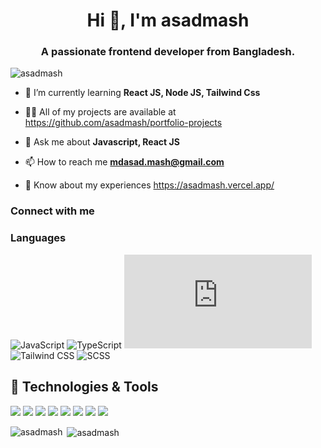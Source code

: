 <h1 align="center">Hi 👋, I'm asadmash</h1>
<h3 align="center">A passionate frontend developer from Bangladesh.</h3>

<p align="left"> <img src="https://komarev.com/ghpvc/?username=asadmash&label=Profile%20views&color=0e75b6&style=flat" alt="asadmash" /> </p>

- 🌱 I’m currently learning **React JS, Node JS, Tailwind Css**

- 👨‍💻 All of my projects are available at https://github.com/asadmash/portfolio-projects

- 💬 Ask me about **Javascript, React JS**

- 📫 How to reach me **mdasad.mash@gmail.com**

- 📄 Know about my experiences https://asadmash.vercel.app/

### Connect with me


### Languages
![JavaScript](https://img.shields.io/badge/|-JavaScript-yellow?&logo=JavaScript)
![TypeScript](https://img.shields.io/badge/|-TypeScript-blue?&logo=TypeScript)
![NextJS](https://img.shields.io/badge/|-Next.JS-000?&logo=Next.js)
![Tailwind CSS](https://img.shields.io/badge/|-Tailwind.cSS-teal?&logo=tailwindcss)
![SCSS](https://img.shields.io/badge/|-SCSS-pink?&logo=sass)

## 🚀 Technologies & Tools  
<!-- -->  

<p align="left">
  <img src="https://img.shields.io/badge/-Framer%20Motion-050505?style=flat&logo=framer&logoColor=FF0080" />
  <img src="https://img.shields.io/badge/-GSAP-222222?style=flat&logo=greensock&logoColor=88CE02" />
  <img src="https://img.shields.io/badge/-Three.js-101010?style=flat&logo=three.js&logoColor=ffffff" />
  <img src="https://img.shields.io/badge/-WordPress-1E1E1E?style=flat&logo=wordpress&logoColor=21759B" />
  <img src="https://img.shields.io/badge/-Shopify-2C2C2C?style=flat&logo=shopify&logoColor=7AB55C" />
  <img src="https://img.shields.io/badge/-Git-171717?style=flat&logo=git&logoColor=F05033" />
  <img src="https://img.shields.io/badge/-GitHub-24292E?style=flat&logo=github&logoColor=ffffff" />
  <img src="https://img.shields.io/badge/-Docker-00599C?style=flat&logo=docker&logoColor=0db7ed" />
</p>





<p><img align="left" src="https://github-readme-stats.vercel.app/api/top-langs?username=asadmash&show_icons=true&locale=en&layout=compact" alt="asadmash" /></p>

<p>&nbsp;<img align="center" src="https://github-readme-stats.vercel.app/api?username=asadmash&show_icons=true&locale=en" alt="asadmash" /></p>

<!-- <p><img align="center" src="https://github-readme-streak-stats.herokuapp.com/?user=asadmash&" alt="asadmash" /></p> -->

